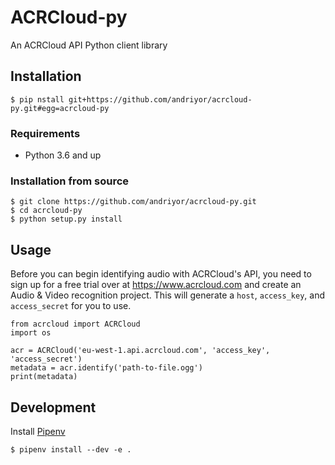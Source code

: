 # ACRCloud-py

An ACRCloud API Python client library

## Installation
```
$ pip nstall git+https://github.com/andriyor/acrcloud-py.git#egg=acrcloud-py
```

### Requirements
* Python 3.6 and up

### Installation from source
```
$ git clone https://github.com/andriyor/acrcloud-py.git
$ cd acrcloud-py
$ python setup.py install
```

## Usage

Before you can begin identifying audio with ACRCloud's API, you need to sign up for a free trial over at 
https://www.acrcloud.com and create an Audio & Video recognition project. 
This will generate a `host`, `access_key`, and `access_secret` for you to use.

```
from acrcloud import ACRCloud
import os

acr = ACRCloud('eu-west-1.api.acrcloud.com', 'access_key', 'access_secret')
metadata = acr.identify('path-to-file.ogg')
print(metadata)
```

## Development
Install [Pipenv](https://docs.pipenv.org/)   
```
$ pipenv install --dev -e .
```
